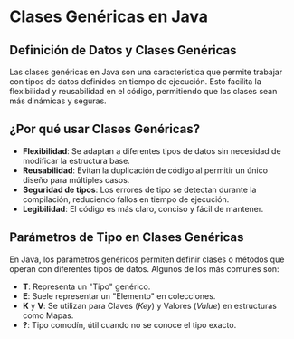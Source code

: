 # Clases Genéricas en Java

## Definición de Datos y Clases Genéricas
Las clases genéricas en Java son una característica que permite trabajar con tipos de datos definidos en tiempo de ejecución. Esto facilita la flexibilidad y reusabilidad en el código, permitiendo que las clases sean más dinámicas y seguras.

## ¿Por qué usar Clases Genéricas?
- **Flexibilidad**: Se adaptan a diferentes tipos de datos sin necesidad de modificar la estructura base.
- **Reusabilidad**: Evitan la duplicación de código al permitir un único diseño para múltiples casos.
- **Seguridad de tipos**: Los errores de tipo se detectan durante la compilación, reduciendo fallos en tiempo de ejecución.
- **Legibilidad**: El código es más claro, conciso y fácil de mantener.

## Parámetros de Tipo en Clases Genéricas
En Java, los parámetros genéricos permiten definir clases o métodos que operan con diferentes tipos de datos. Algunos de los más comunes son:

- **T**: Representa un "Tipo" genérico.
- **E**: Suele representar un "Elemento" en colecciones.
- **K** y **V**: Se utilizan para Claves (*Key*) y Valores (*Value*) en estructuras como Mapas.
- **?**: Tipo comodín, útil cuando no se conoce el tipo exacto.
